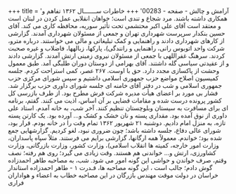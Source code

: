 +++
title = 'آرامش و چالش - صفحه - 00283'
+++
خاطرات ســـــــال ۱۳۶۲ تفاهم و همکاری داشته باشند. مرد شجاع و تندی است؛ خواهان انقلابی عمل کردن در لبتان است و معتقد است آقای علی اکبر محتشمی تحت تأثیر سوریه، محافظه کاری می کند. آقای حسین بنکدار سرپرست شهرداری تهران و جمعی از مسئولان شهرداری آمدند. گزارشی از کارهای شهرداری دادند و راهنمایی و کمک تبلیغاتی و مالی می خواستند. درباره مترو، شرکت واحد اتوبوس رانی، راهنمایی و رانندگی)، پارکها، زبالهها، فاضلاب و غیره صحبت کردند. سرهنگ غفراللهی با جمعی از مسئولان نیروی زمینی ارتش آمدند. گزارشی دادند و از عقیدتی سیاسی گله داشتند. آقای بهرامی از دوستان دوران طلبگی آمد. طبق معمول وحشت از پاکسازی مجدد دارد. حق با اوست. ۲۶۷ عصر، کمی استراحت کردم. جلسه کمیسیون اصلاح مواضع حزب جمهوری اسلامی داشتیم و سپس شورای مرکزی حزب جمهوری اسلامی و شب در دفتر آقای خامنه ای جلسه شورای داوری حزب برگزار شد. فشار بی مورد بر اعضای هیأت مدیره شرکت فرش مطرح بود. از طرف بازرسی کل کشور پرونده درست شده و مقامات قضایی بر آن اساس، اذیت می کنند. گفتم، برنامه ای برای مسافرت به سیستان وبلوچستان تنظیم کنند. آخر شب، به خانه آمدم. استاد على داوری از نوق آمده بود. مقداری پسته و نان خشک و کشک و... آورده بود. یک کارتن پسته تازه، به منزل امام دادیم. دوشنبه ۲۱ شهریور ۱۳۶۲ تمام وقت را در خانه بودم. قرار بود، شورای عالی دفاع، جلسه داشته باشد؛ چون ضروری نبود، لغو کردیم. گزارشهایی جمع شده بود؛ خواندم. معمولاً همه ارگانها، گزارشی برایم می فرستند. مثلاً سپاه پاسداران، وزارت امور خارجه، کمیته ها انقلاب اسلامی)، وزارت کشور، وزارت بازرگانی، وزارت کشاورزی، ارتش و... خواندنی هم هستند. وقت زیادی می گیرد؛ روی هم رفته؛ نصف وقتم، صرف خواندن و حواشی این گونه امور می شود. شب، به مصاحبه طاهر احمدزاده گوش دادم؛ جالب است ، این گونه مصاحبه ها، قـدرت ۱ - طاهر احمدزاده استاندار خراسان در دولت موقت مهندس بازرگان در این مصاحبه خطاب به اعضاء و هواداران فراری